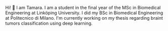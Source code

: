 Hi! 👋 I am Tamara. I am a student in the final year of the MSc in Biomedical Engineering at Linköping University. I did my BSc in Biomedical Engineering
at Politecnico di Milano. 
I'm currently working on my thesis regarding braint tumors classification using deep learning.
